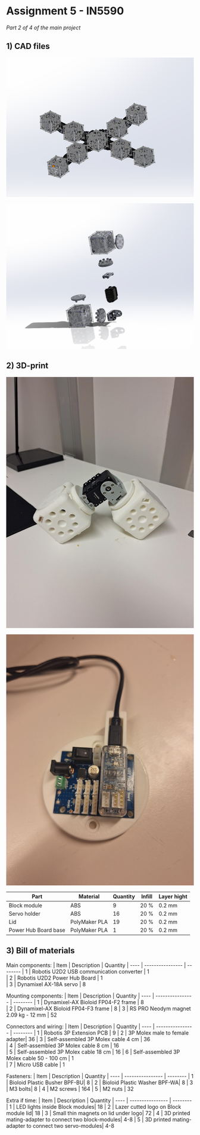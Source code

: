 # Assignment 5 - IN5590
*Part 2 of 4 of the main project*

## 1) CAD files

![Assembled view of the robot](./output/1assembled.PNG)

![Exploaded view of the robot](./output/1exploded.PNG)

## 2) 3D-print

![](./output/2physical_prototype.jpg)

![U2D2 Power Hub Board with 3D printed base](./output/2power_hub_base.jpg)

| Part  | Material        | Quantity | Infill   | Layer hight
| ----- | --------------- | -------- | -------- | ------------
| Block module | ABS | 9  | 20 % | 0.2 mm      
| Servo holder | ABS | 16  | 20 % | 0.2 mm       
| Lid | PolyMaker PLA | 19  | 20 % | 0.2 mm       
| Power Hub Board base | PolyMaker PLA | 1  | 20 % | 0.2 mm     

## 3) Bill of materials

Main components:
| Item | Description      | Quantity 
| ---- | ---------------- | -------- 
| 1    | Robotis U2D2 USB communication converter | 1     
| 2    | Robotis U2D2 Power Hub Board | 1   
| 3    | Dynamixel AX-18A servo | 8

Mounting components:
| Item | Description      | Quantity 
| ---- | ---------------- | -------- 
| 1    | Dynamixel-AX Bioloid FP04-F2 frame | 8     
| 2    | Dynamixel-AX Bioloid FP04-F3 frame | 8 
| 3    | RS PRO Neodym magnet 2.09 kg - 12 mm | 52

Connectors and wiring:
| Item | Description      | Quantity 
| ---- | ---------------- | -------- 
| 1    | Robotis 3P Extension PCB | 9 
| 2    | 3P Molex male to female adapter| 36 
| 3    | Self-assembled 3P Molex cable 4 cm | 36   
| 4    | Self-assembled 3P Molex cable 8 cm | 16   
| 5    | Self-assembled 3P Molex cable 18 cm | 16
| 6    | Self-assembled 3P Molex cable 50 - 100 cm | 1  
| 7    | Micro USB cable | 1  

Fasteners:
| Item | Description      | Quantity 
| ---- | ---------------- | -------- 
| 1    | Bioloid Plastic Busher BPF-BU| 8 
| 2    | Bioloid Plastic Washer BPF-WA| 8
| 3    | M3 bolts| 8
| 4    | M2 screws | 164
| 5    | M2 nuts | 32  

Extra if time:
| Item | Description      | Quantity 
| ---- | ---------------- | -------- 
| 1    | LED lights inside Block modules| 18 
| 2    | Lazer cutted logo on Block module lid| 18
| 3    | Small thin magnets on lid under logo| 72
| 4    | 3D printed mating-adapter to connect two block-modules| 4-8
| 5    | 3D printed mating-adapter to connect two servo-modules| 4-8

